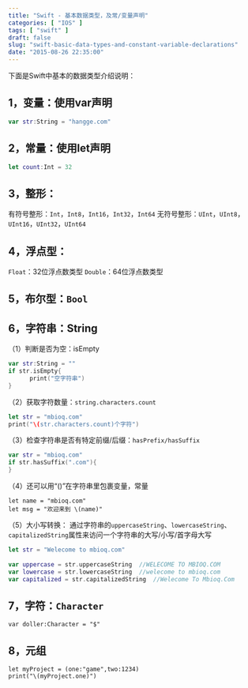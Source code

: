 ```yaml
---
title: "Swift - 基本数据类型，及常/变量声明"
categories: [ "IOS" ]
tags: [ "swift" ]
draft: false
slug: "swift-basic-data-types-and-constant-variable-declarations"
date: "2015-08-26 22:35:00"
---
```


下面是Swift中基本的数据类型介绍说明：

## 1，变量：使用var声明
```swift
var str:String = "hangge.com"
```
## 2，常量：使用let声明
```swift
let count:Int = 32
```
## 3，整形：


<!--more-->


有符号整形：`Int`，`Int8`，`Int16`，`Int32`，`Int64`
无符号整形：`UInt`，`UInt8`，`UInt16`，`UInt32`，`UInt64`

## 4，浮点型：
`Float`：32位浮点数类型
`Double`：64位浮点数类型

## 5，布尔型：`Bool` 

## 6，字符串：String 
（1）判断是否为空：isEmpty
```swift
var str:String = ""
if str.isEmpty{
      print("空字符串")
}
```
（2）获取字符数量：`string.characters.count`
```swift
let str = "mbioq.com"
print("\(str.characters.count)个字符")
```
（3）检查字符串是否有特定前缀/后缀：`hasPrefix/hasSuffix`
```swift
var str = "mbioq.com"
if str.hasSuffix(".com"){
}
```
（4）还可以用“\()”在字符串里包裹变量，常量
```
let name = "mbioq.com"
let msg = "欢迎来到 \(name)"
```
（5）大小写转换：
通过字符串的`uppercaseString`、`lowercaseString`、`capitalizedString`属性来访问一个字符串的大写/小写/首字母大写
```swift
let str = "Welecome to mbioq.com"
         
var uppercase = str.uppercaseString  //WELECOME TO MBIOQ.COM
var lowercase = str.lowercaseString  //welecome to mbioq.com
var capitalized = str.capitalizedString  //Welecome To Mbioq.Com
```
## 7，字符：`Character`
```
var doller:Character = "$"
```
## 8，元组
```
let myProject = (one:"game",two:1234)
print("\(myProject.one)")
```